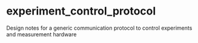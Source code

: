 # experiment_control_protocol
Design notes for a generic communication protocol to control experiments and measurement hardware
